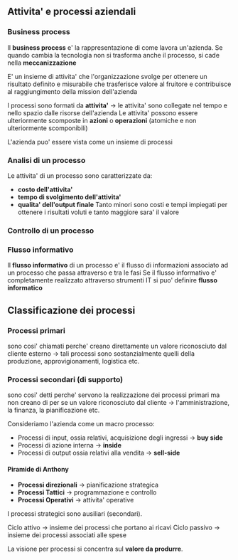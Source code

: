 ## Attivita' e processi aziendali
### Business process
Il **business process** e' la rappresentazione di come lavora un'azienda. Se quando cambia la tecnologia non si trasforma anche il processo, si cade nella **meccanizzazione**

E' un insieme di attivita' che l'organizzazione svolge per ottenere un risultato definito e misurabile che trasferisce valore al fruitore e contribuisce al raggiungimento della mission dell'azienda

I processi sono formati da **attivita'** -> le attivita' sono collegate nel tempo e nello spazio dalle risorse dell'azienda
Le attivita' possono essere ulteriormente scomposte in **azioni** o **operazioni** (atomiche e non ulteriormente scomponibili)

L'azienda puo' essere vista come un insieme di processi

### Analisi di un processo
Le attivita' di un processo sono caratterizzate da:
- **costo dell'attivita'**
- **tempo di svolgimento dell'attivita'** 
- **qualita' dell'output finale**
Tanto minori sono costi e tempi impiegati per ottenere i risultati voluti e tanto maggiore sara' il valore

### Controllo di un processo

### Flusso informativo
Il **flusso informativo** di un processo e' il flusso di informazioni associato ad un processo che passa attraverso e tra le fasi
Se il flusso informativo e' completamente realizzato attraverso strumenti IT si puo' definire **flusso informatico**

## Classificazione dei processi
### Processi primari
sono cosi' chiamati perche' creano direttamente un valore riconosciuto dal cliente esterno -> tali processi sono sostanzialmente quelli della produzione, approvigionamenti, logistica etc.

### Processi secondari (di supporto)
sono cosi' detti perche' servono la realizzazione dei processi primari ma non creano di per se un valore riconosciuto dal cliente -> l'amministrazione, la finanza, la pianificazione etc.

Consideriamo l'azienda come un macro processo:
- Processi di input, ossia relativi, acquisizione degli ingressi -> **buy side** 
- Processi di azione interna -> **inside**
- Processi di output ossia relativi alla vendita -> **sell-side**

#### Piramide di Anthony
- **Processi direzionali** -> pianificazione strategica 
- **Processi Tattici** -> programmazione e controllo
- **Processi Operativi** -> attivita' operative

I processi strategici sono ausiliari (secondari).

Ciclo attivo -> insieme dei processi che portano ai ricavi
Ciclo passivo -> insieme dei processi associati alle spese

La visione per processi si concentra sul **valore da produrre**.